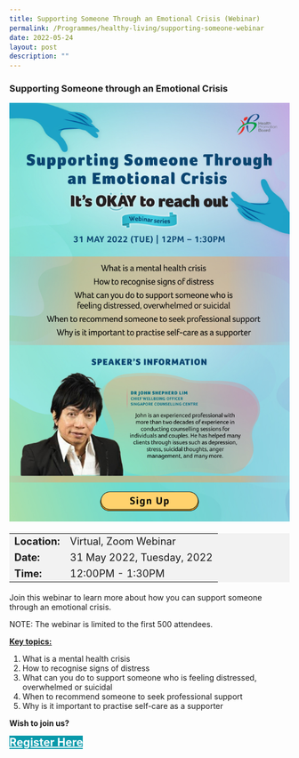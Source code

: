 ```yaml
---
title: Supporting Someone Through an Emotional Crisis (Webinar)
permalink: /Programmes/healthy-living/supporting-someone-webinar
date: 2022-05-24
layout: post
description: ""
---
```

### Supporting Someone through an Emotional Crisis ###

<img style="height:100%; width:100%; max-width:600px; max-height:846px" src="/images/Programmes%20(May%202022)/hpb_supporting_someone_webinar.jpg">

<table  style="font-size:130%; background-color:#f2f2f2">
	<tbody>
		<tr>
			 <td><b>Location:</b></td><td>Virtual, Zoom Webinar</td>
		</tr>
		<tr>
		 <td><b>Date:</b> </td><td>31 May 2022, Tuesday, 2022</td>
		</tr>
		<tr>
			<td> <b>Time:</b> </td><td> 12:00PM - 1:30PM</td>
		</tr>
	</tbody>
</table>

Join this webinar to learn more about how you can support someone through an emotional crisis.

NOTE: The webinar is limited to the first 500 attendees.

<b><u>Key topics:</u></b>
<ol>
	<li>What is a mental health crisis</li>
	<li>How to recognise signs of distress</li>
	<li>What can you do to support someone who is feeling distressed, overwhelmed or suicidal</li>
	<li>When to recommend someone to seek professional support</li>
	<li>Why is it important to practise self-care as a supporter</li>
</ol>
	
<b>Wish to join us?</b>
<div>
	<a href="https://www.go.gov.sg/kccmovie" style="font-size:20px; width:35%; height:60px; background-color:#0899AA; color:white" class="bp-button"><b>Register Here</b></a>
</div>